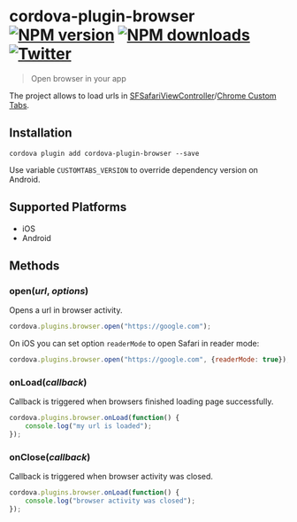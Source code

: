 # cordova-plugin-browser<br>[![NPM version][npm-version]][npm-url] [![NPM downloads][npm-downloads]][npm-url] [![Twitter][twitter-follow]][twitter-url]
> Open browser in your app

The project allows to load urls in [SFSafariViewController](https://developer.apple.com/documentation/safariservices/sfsafariviewcontroller?language=objc)/[Chrome Custom Tabs](https://developer.chrome.com/multidevice/android/customtabs). 

## Installation

    cordova plugin add cordova-plugin-browser --save

Use variable `CUSTOMTABS_VERSION` to override dependency version on Android.

## Supported Platforms

- iOS
- Android

## Methods

### open(_url_, _options_)
Opens a url in browser activity.
```js
cordova.plugins.browser.open("https://google.com");
```

On iOS you can set option `readerMode` to open Safari in reader mode:
```js
cordova.plugins.browser.open("https://google.com", {readerMode: true});
```

### onLoad(_callback_)
Callback is triggered when browsers finished loading page successfully.
```js
cordova.plugins.browser.onLoad(function() {
    console.log("my url is loaded");
});
```

### onClose(_callback_)
Callback is triggered when browser activity was closed.
```js
cordova.plugins.browser.onLoad(function() {
    console.log("browser activity was closed");
});
```

[npm-url]: https://www.npmjs.com/package/cordova-plugin-browser
[npm-version]: https://img.shields.io/npm/v/cordova-plugin-browser.svg
[npm-downloads]: https://img.shields.io/npm/dm/cordova-plugin-browser.svg
[twitter-url]: https://twitter.com/chemerisuk
[twitter-follow]: https://img.shields.io/twitter/follow/chemerisuk.svg?style=social&label=Follow%20me
